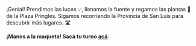 ¡Genial! Prendimos las luces :bulb:, llenamos la fuente y regamos las plantas :blossom: de la Plaza Pringles. Sigamos recorriendo la Provincia de San Luis para descubrir más lugares. :motorway:

**¡Manos a la maqueta! Sacá tu turno [acá](http://ingreso.maqueta.sanluis.edu.ar/).**
